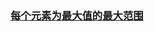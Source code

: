 ### [每个元素为最大值的最大范围](https://leetcode-cn.com/problems/maximal-range-that-each-element-is-maximum-in-it)

